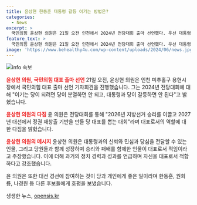 ```yaml
---
title: 윤상현 한동훈 대통령 갈등 이기는 방법은?
categories:
  - News
excerpt: >
  국민의힘 윤상현 의원은 21일 오전 인천에서 2024년 전당대회 출마 선언했다. 우선 대통령과 당 간 갈등을 막아야 하며, 당 대표는 민주당과의 승리를 이끈 경력이 필요하다고 강조했다. 또한, 한동훈, 원희룡, 나경원 등에게 대선 경선 참여를 촉구하며, 자신이 대표로서 적임자라고 강조했다. 나경원, 한동훈, 원희룡도 이에 대응하여 당 대표 후보 출마를 선언했다.
feature_text: >
  국민의힘 윤상현 의원은 21일 오전 인천에서 2024년 전당대회 출마 선언했다. 우선 대통령과 당 간 갈등을 막아야 하며, 당 대표는 민주당과의 승리를 이끈 경력이 필요하다고 강조했다. 또한, 한동훈, 원희룡, 나경원 등에게 대선 경선 참여를 촉구하며, 자신이 대표로서 적임자라고 강조했다. 나경원, 한동훈, 원희룡도 이에 대응하여 당 대표 후보 출마를 선언했다.
image: 'https://www.behealthy4u.com/wp-content/uploads/2024/06/news.jpg'
---
```


<p><img src="https://www.behealthy4u.com/wp-content/uploads/2024/06/news.jpg" alt="info 속보" /></p>

<p><b><span style="color: #ee2323;">윤상현 의원, 국민의힘 대표 출마 선언</span></b>
21일 오전, 윤상현 의원은 인천 미추홀구 용현시장에서 국민의힘 대표 출마 선언 기자회견을 진행했습니다. 그는 2024년 전당대회에 대해 "이기는 당이 되려면 당이 분열하면 안 되고, 대통령과 당이 갈등하면 안 된다"고 밝혔습니다.</p>

<p><b><span style="color: #ee2323;">윤상현 의원의 다짐</span></b>
윤 의원은 전당대회를 통해 "2026년 지방선거 승리를 이끌고 2027년 대선에서 정권 재창출 기반을 만들 당 대표를 뽑는 대회"라며 대표로서의 역할에 대한 다짐을 밝혔습니다.</p>

<p><b><span style="color: #ee2323;">윤상현 의원의 메시지</span></b>
윤상현 의원은 대통령과의 신뢰와 민심과 당심을 전달할 수 있는 인물, 그리고 당원들과 함께 성장하며 승리와 패배를 함께한 인물이 대표로서 적임이라고 주장했습니다. 이에 더해 과거의 정치 경력과 성과를 언급하며 자신을 대표로서 적합하다고 강조했습니다.</p>

<p>윤 의원은 또한 대선 경선에 참여하는 것이 당과 개인에게 좋은 일이라며 한동훈, 원희룡, 나경원 등 다른 후보들에게 호평을 보냈습니다.</p>
생생한 뉴스, <a href="https://opensis.kr" rel="dofollow">opensis.kr</a>



